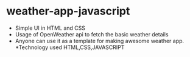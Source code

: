 # weather-app-javascript
* Simple UI in HTML and CSS
* Usage of OpenWeather api to fetch the basic weather details
* Anyone can use it as a template for making awesome weather app.
*Technology used HTML,CSS,JAVASCRIPT
